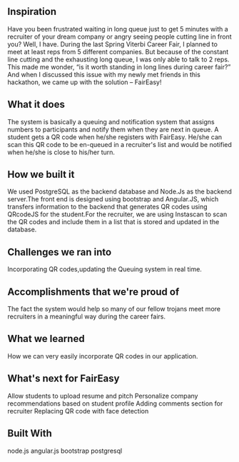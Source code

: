 ## Inspiration


Have you been frustrated waiting in long queue just to get 5 minutes with a recruiter of your dream company or angry seeing people cutting line in front you? Well, I have. During the last Spring Viterbi Career Fair, I planned to meet at least reps from 5 different companies. But because of the constant line cutting and the exhausting long queue, I was only able to talk to 2 reps. This made me wonder, “is it worth standing in long lines during career fair?” And when I discussed this issue with my newly met friends in this hackathon, we came up with the solution – FairEasy!

## What it does


The system is basically a queuing and notification system that assigns numbers to participants and notify them when they are next in queue. A student gets a QR code when he/she registers with FairEasy. He/she can scan this QR code to be en-queued in a recruiter's list and would be notified when he/she is close to his/her turn.

## How we built it


We used PostgreSQL as the backend database and Node.Js as the backend server.The front end is designed using bootstrap and Angular.JS, which transfers information to the backend that generates QR codes using QRcodeJS for the student.For the recruiter, we are using Instascan to scan the QR codes and include them in a list that is stored and updated in the database.

## Challenges we ran into


Incorporating QR codes,updating the Queuing system in real time.


## Accomplishments that we're proud of


The fact the system would help so many of our fellow trojans meet more recruiters in a meaningful way during the career fairs.

## What we learned


How we can very easily incorporate QR codes in our application.

## What's next for FairEasy


Allow students to upload resume and pitch
Personalize company recommendations based on student profile
Adding comments section for recruiter
Replacing QR code with face detection

## Built With


node.js
angular.js
bootstrap
postgresql
